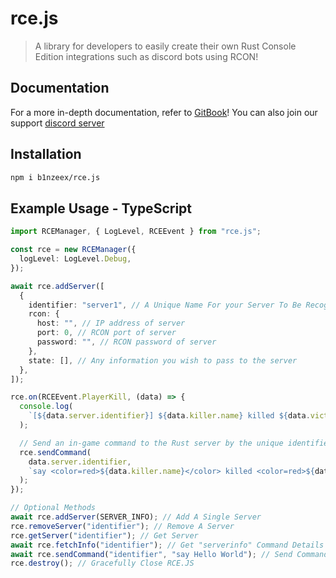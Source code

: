 # rce.js

> A library for developers to easily create their own Rust Console Edition integrations such as discord bots using RCON!

## Documentation

For a more in-depth documentation, refer to [GitBook](https://rcejs.gitbook.io/rcejs)! You can also join our support [discord server](https://discord.gg/npYygkeXSa)

## Installation

```bash
npm i b1nzeex/rce.js
```

## Example Usage - TypeScript

```typescript
import RCEManager, { LogLevel, RCEEvent } from "rce.js";

const rce = new RCEManager({
  logLevel: LogLevel.Debug,
});

await rce.addServer([
  {
    identifier: "server1", // A Unique Name For your Server To Be Recognised By
    rcon: {
      host: "", // IP address of server
      port: 0, // RCON port of server
      password: "", // RCON password of server
    },
    state: [], // Any information you wish to pass to the server
  },
]);

rce.on(RCEEvent.PlayerKill, (data) => {
  console.log(
    `[${data.server.identifier}] ${data.killer.name} killed ${data.victim.name}`
  );

  // Send an in-game command to the Rust server by the unique identifier (kill-feed!)
  rce.sendCommand(
    data.server.identifier,
    `say <color=red>${data.killer.name}</color> killed <color=red>${data.victim.name}</color>`
  );
});

// Optional Methods
await rce.addServer(SERVER_INFO); // Add A Single Server
rce.removeServer("identifier"); // Remove A Server
rce.getServer("identifier"); // Get Server
await rce.fetchInfo("identifier"); // Get "serverinfo" Command Details
await rce.sendCommand("identifier", "say Hello World"); // Send Command
rce.destroy(); // Gracefully Close RCE.JS
```
